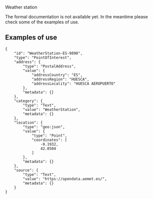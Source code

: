 Weather station

The formal documentation is not available yet. In the meantime please check some
of the examples of use.

## Examples of use

    {
        "id": "WeatherStation-ES-9898",
        "type": "PointOfInterest",
        "address": {
            "type": "PostalAddress",
            "value": {
                "addressCountry": "ES",
                "addressRegion": "HUESCA",
                "addressLocality": "HUESCA AEROPUERTO"
            },
            "metadata": {}
        },
        "category": {
            "type": "Text",
            "value": "WeatherStation",
            "metadata": {}
        },
        "location": {
            "type": "geo:json",
            "value": {
                "type": "Point",
                "coordinates": [
                    -0.1932,
                    42.0504
                ]
            },
            "metadata": {}
        },
        "source": {
            "type": "Text",
            "value": "https://opendata.aemet.es/",
            "metadata": {}
        }
    }